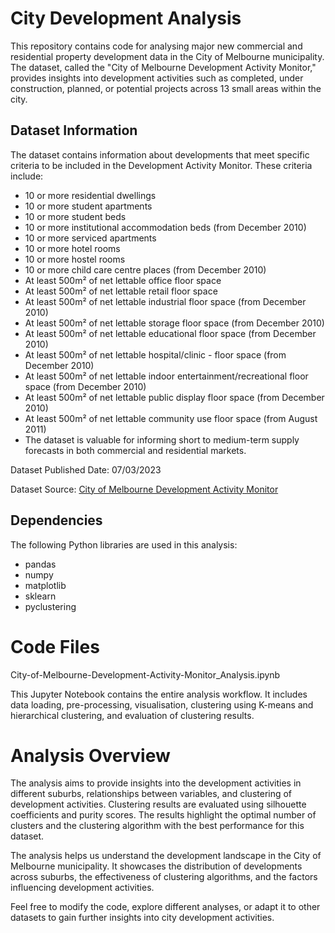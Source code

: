 # City Development Analysis

This repository contains code for analysing major new commercial and residential property development data in the City of Melbourne municipality. The dataset, called the "City of Melbourne Development Activity Monitor," provides insights into development activities such as completed, under construction, planned, or potential projects across 13 small areas within the city.

## Dataset Information

The dataset contains information about developments that meet specific criteria to be included in the Development Activity Monitor. These criteria include:

- 10 or more residential dwellings
- 10 or more student apartments
- 10 or more student beds
- 10 or more institutional accommodation beds (from December 2010)
- 10 or more serviced apartments
- 10 or more hotel rooms
- 10 or more hostel rooms
- 10 or more child care centre places (from December 2010)
- At least 500m² of net lettable office floor space
- At least 500m² of net lettable retail floor space
- At least 500m² of net lettable industrial floor space (from December 2010)
- At least 500m² of net lettable storage floor space (from December 2010)
- At least 500m² of net lettable educational floor space (from December 2010)
- At least 500m² of net lettable hospital/clinic - floor space (from December 2010)
- At least 500m² of net lettable indoor entertainment/recreational floor space (from December 2010)
- At least 500m² of net lettable public display floor space (from December 2010)
- At least 500m² of net lettable community use floor space (from August 2011)
- The dataset is valuable for informing short to medium-term supply forecasts in both commercial and residential markets.

Dataset Published Date: 07/03/2023

Dataset Source: [City of Melbourne Development Activity Monitor](https://data.melbourne.vic.gov.au/explore/dataset/development-activity-monitor/information/)

## Dependencies

The following Python libraries are used in this analysis:

- pandas
- numpy
- matplotlib
- sklearn
- pyclustering

# Code Files

City-of-Melbourne-Development-Activity-Monitor_Analysis.ipynb

This Jupyter Notebook contains the entire analysis workflow. It includes data loading, pre-processing, visualisation, clustering using K-means and hierarchical clustering, and evaluation of clustering results.

# Analysis Overview

The analysis aims to provide insights into the development activities in different suburbs, relationships between variables, and clustering of development activities. Clustering results are evaluated using silhouette coefficients and purity scores. The results highlight the optimal number of clusters and the clustering algorithm with the best performance for this dataset.

The analysis helps us understand the development landscape in the City of Melbourne municipality. It showcases the distribution of developments across suburbs, the effectiveness of clustering algorithms, and the factors influencing development activities.

Feel free to modify the code, explore different analyses, or adapt it to other datasets to gain further insights into city development activities.